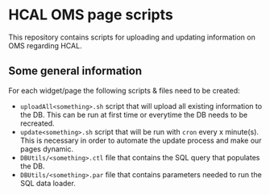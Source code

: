 # HCAL OMS page scripts

This repository contains scripts for uploading and updating information on OMS regarding HCAL.

## Some general information

For each widget/page the following scripts & files need to be created:
 - `uploadAll<something>.sh` script that will upload all existing information to the DB. This can be run at first time or everytime the DB needs to be recreated.
 - `update<something>.sh` script that will be run with `cron` every x minute(s). This is necessary in order to automate the update process and make our pages dynamic.
 - `DBUtils/<something>.ctl` file that contains the SQL query that populates the DB.
 - `DBUtils/<something>.par` file that contains parameters needed to run the SQL data loader.

